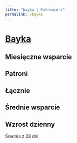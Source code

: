 ```yaml
---
title: "bayka | Patromierz"
permalink: /bayka
---
```


<script type="text/javascript" src="https://www.gstatic.com/charts/loader.js"></script>
<script type="text/javascript" src="data/b/bayka.js"></script>
<script type="text/javascript" src="js/chart.js"></script>

# [Bayka](https://patronite.pl/bayka)

## Miesięczne wsparcie

<div id="chart_monthly" class="chart"></div>

## Patroni

<div id="chart_supporters" class="chart"></div>

## Łącznie

<div id="chart_total" class="chart"></div>

## Średnie wsparcie

<div id="chart_average" class="chart"></div>

## Wzrost dzienny

<div id="chart_increase" class="chart"></div>

Średnia z 28 dni

<script type="text/javascript">
    window.onload = () => drawCharts(profiles["bayka"]);
</script>
